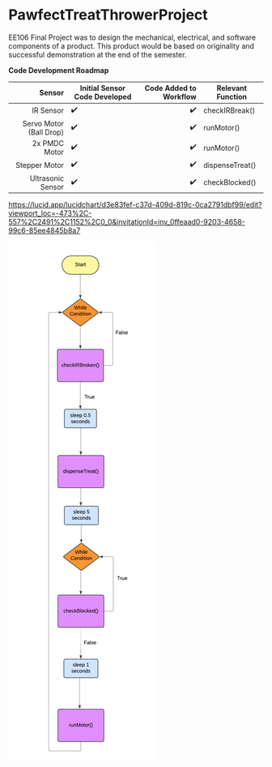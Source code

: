 # PawfectTreatThrowerProject
EE106 Final Project was to design the mechanical, electrical, and software components of a product. This product would be based on originality and successful demonstration at the end of the semester.

**Code Development Roadmap**

| Sensor | Initial Sensor Code Developed | Code Added to Workflow | Relevant Function |
|-----:|---------------|-----:|---------------|
| IR Sensor | :heavy_check_mark: | :heavy_check_mark: | checkIRBreak() |
| Servo Motor (Ball Drop) | :heavy_check_mark: | :heavy_check_mark: | runMotor() |
| 2x PMDC Motor | :heavy_check_mark: | :heavy_check_mark: | runMotor() | limitations on motor due to L298 driver board selected.
| Stepper Motor | :heavy_check_mark: | :heavy_check_mark: | dispenseTreat() |
| Ultrasonic Sensor | :heavy_check_mark: | :heavy_check_mark: | checkBlocked() |

https://lucid.app/lucidchart/d3e83fef-c37d-409d-819c-0ca2791dbf99/edit?viewport_loc=-473%2C-557%2C2491%2C1152%2C0_0&invitationId=inv_0ffeaad0-9203-4658-99c6-85ee4845b8a7


![alt text](https://github.com/ElaynaSeguin/PawfectTreatThrowerProject/blob/main/PetLauncherFlowChart.png)
